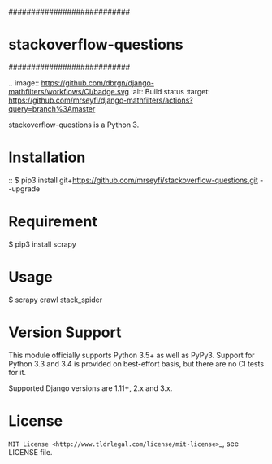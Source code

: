 
###########################
# stackoverflow-questions #
###########################

.. image:: https://github.com/dbrgn/django-mathfilters/workflows/CI/badge.svg
    :alt: Build status
    :target: https://github.com/mrseyfi/django-mathfilters/actions?query=branch%3Amaster


stackoverflow-questions is a Python 3.

Installation
============

::
    $ pip3 install git+https://github.com/mrseyfi/stackoverflow-questions.git --upgrade


Requirement
===========
  $ pip3 install scrapy


Usage
=====
  $ scrapy crawl stack_spider


Version Support
===============

This module officially supports Python 3.5+ as well as PyPy3. Support for Python
3.3 and 3.4 is provided on best-effort basis, but there are no CI tests for it.

Supported Django versions are 1.11+, 2.x and 3.x.


License
=======

`MIT License <http://www.tldrlegal.com/license/mit-license>`_, see LICENSE file.
